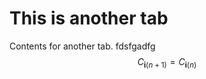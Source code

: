 # This is another tab

Contents for another tab. fdsfgadfg
$$
C_{\mathbf{i}(n+1)} = 
C_{\mathbf{i}(n)}
$$

